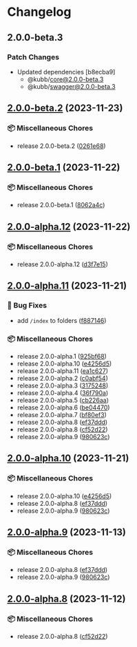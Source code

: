 # Changelog

## 2.0.0-beta.3

### Patch Changes

- Updated dependencies [b8ecba9]
  - @kubb/core@2.0.0-beta.3
  - @kubb/swagger@2.0.0-beta.3

## [2.0.0-beta.2](https://github.com/kubb-project/kubb/compare/kubb-v2.0.0-beta.1...swagger-zod-v2.0.0-beta.2) (2023-11-23)

### 📦 Miscellaneous Chores

- release 2.0.0-beta.2 ([0261e68](https://github.com/kubb-project/kubb/commit/0261e68735bf825c3c4f43be541bff17e0a5c153))

## [2.0.0-beta.1](https://github.com/kubb-project/kubb/compare/kubb-v2.0.0-alpha.12...swagger-zod-v2.0.0-beta.1) (2023-11-22)

### 📦 Miscellaneous Chores

- release 2.0.0-beta.1 ([8062a4c](https://github.com/kubb-project/kubb/commit/8062a4c595c15dd4b72cd057cbe0086960c8e93b))

## [2.0.0-alpha.12](https://github.com/kubb-project/kubb/compare/kubb-v2.0.0-alpha.11...swagger-zod-v2.0.0-alpha.12) (2023-11-22)

### 📦 Miscellaneous Chores

- release 2.0.0-alpha.12 ([d3f7e15](https://github.com/kubb-project/kubb/commit/d3f7e15e19bb02258cf711c5333aa699bba15689))

## [2.0.0-alpha.11](https://github.com/kubb-project/kubb/compare/kubb-v2.0.0-alpha.10...swagger-zod-v2.0.0-alpha.11) (2023-11-21)

### 🐞 Bug Fixes

- add `/index` to folders ([f887146](https://github.com/kubb-project/kubb/commit/f88714633e71266b51781729cf4c617145e54798))

### 📦 Miscellaneous Chores

- release 2.0.0-alpha.1 ([925bf68](https://github.com/kubb-project/kubb/commit/925bf686956804aad82ba6480152427aaa6ad4f8))
- release 2.0.0-alpha.10 ([e4256d5](https://github.com/kubb-project/kubb/commit/e4256d51e4de8ebd035848807264987ce7320501))
- release 2.0.0-alpha.11 ([ea1c627](https://github.com/kubb-project/kubb/commit/ea1c62729cadcd60808858582dd9634d4a1df029))
- release 2.0.0-alpha.2 ([c0abf54](https://github.com/kubb-project/kubb/commit/c0abf54220849007e354f594267cd69086c38b07))
- release 2.0.0-alpha.3 ([3175248](https://github.com/kubb-project/kubb/commit/3175248895d3def0e32fbf87a7ffa45c0c859b68))
- release 2.0.0-alpha.4 ([36f790a](https://github.com/kubb-project/kubb/commit/36f790a8260ce0842ca64852590e59f2c661367c))
- release 2.0.0-alpha.5 ([cb226aa](https://github.com/kubb-project/kubb/commit/cb226aa772601d54e44717770b12a450a3863c45))
- release 2.0.0-alpha.6 ([be04470](https://github.com/kubb-project/kubb/commit/be04470ee6fcfafcd9db4997a522189828e9abad))
- release 2.0.0-alpha.7 ([bf80ef3](https://github.com/kubb-project/kubb/commit/bf80ef3eed770ce865a2618cfa5e79180077a7ce))
- release 2.0.0-alpha.8 ([ef37ddd](https://github.com/kubb-project/kubb/commit/ef37dddb60659ceb8806c1233d7c46fd890eab6b))
- release 2.0.0-alpha.8 ([cf52d22](https://github.com/kubb-project/kubb/commit/cf52d224c1c675919d5fa18fa075f15a873ec53e))
- release 2.0.0-alpha.9 ([980623c](https://github.com/kubb-project/kubb/commit/980623c7703a16d6a970aa2a954028ca4ae48d78))

## [2.0.0-alpha.10](https://github.com/kubb-project/kubb/compare/swagger-zod-v2.0.0-alpha.9...swagger-zod-v2.0.0-alpha.10) (2023-11-21)

### 📦 Miscellaneous Chores

- release 2.0.0-alpha.10 ([e4256d5](https://github.com/kubb-project/kubb/commit/e4256d51e4de8ebd035848807264987ce7320501))
- release 2.0.0-alpha.8 ([ef37ddd](https://github.com/kubb-project/kubb/commit/ef37dddb60659ceb8806c1233d7c46fd890eab6b))
- release 2.0.0-alpha.9 ([980623c](https://github.com/kubb-project/kubb/commit/980623c7703a16d6a970aa2a954028ca4ae48d78))

## [2.0.0-alpha.9](https://github.com/kubb-project/kubb/compare/kubb-v2.0.0-alpha.8...swagger-zod-v2.0.0-alpha.9) (2023-11-13)

### 📦 Miscellaneous Chores

- release 2.0.0-alpha.8 ([ef37ddd](https://github.com/kubb-project/kubb/commit/ef37dddb60659ceb8806c1233d7c46fd890eab6b))
- release 2.0.0-alpha.9 ([980623c](https://github.com/kubb-project/kubb/commit/980623c7703a16d6a970aa2a954028ca4ae48d78))

## [2.0.0-alpha.8](https://github.com/kubb-project/kubb/compare/kubb-v2.0.0-alpha.7...swagger-zod-v2.0.0-alpha.8) (2023-11-12)

### 📦 Miscellaneous Chores

- release 2.0.0-alpha.8 ([cf52d22](https://github.com/kubb-project/kubb/commit/cf52d224c1c675919d5fa18fa075f15a873ec53e))
